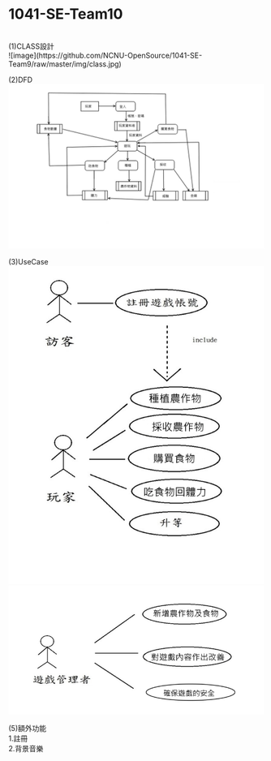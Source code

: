 # 1041-SE-Team10


</br>
(1)CLASS設計</br>
![image](https://github.com/NCNU-OpenSource/1041-SE-Team9/raw/master/img/class.jpg)

(2)DFD</br>
![image](https://github.com/NCNU-OpenSource/1041-SE-Team9/raw/master/img/DFD.jpg)

(3)UseCase</br>
![image](https://github.com/NCNU-OpenSource/1041-SE-Team9/raw/master/img/USECASE1.jpg)
![image](https://github.com/NCNU-OpenSource/1041-SE-Team9/raw/master/img/USECASE2.jpg)

(5)額外功能</br>
1.註冊</br>
2.背景音樂</br>
